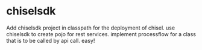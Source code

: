 # chiselsdk

Add chiselsdk project in classpath for the deployment of chisel.
use chiselsdk to create pojo for rest services.
implement processflow for a class that is to be called by api call.
easy!
